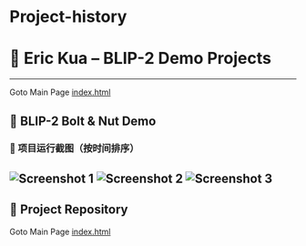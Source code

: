 # Project-history
# 🧠 Eric Kua – BLIP-2 Demo Projects
---
Goto Main Page [index.html](https://eric1111208.github.io/Blip2-demo-of-bolt-Nut/)
## 🔩 BLIP-2 Bolt & Nut Demo
### 🔧 项目运行截图（按时间排序）

![Screenshot 1](./Screenshot%20from%202025-07-18%2001-23-39.png)
![Screenshot 2](./Screenshot%20from%202025-07-18%2011-44-54.png)
![Screenshot 3](./Screenshot%20from%202025-07-18%2013-59-10.png)
---

## 📂 Project Repository

Goto Main Page [index.html](https://eric1111208.github.io/Blip2-demo-of-bolt-Nut/)
